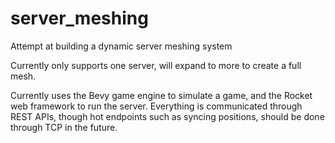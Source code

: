 # server_meshing
Attempt at building a dynamic server meshing system

Currently only supports one server, will expand to more to create a full mesh.

Currently uses the Bevy game engine to simulate a game, and the Rocket web framework to run the server.
Everything is communicated through REST APIs, though hot endpoints such as syncing positions, should be done through TCP in the future.
